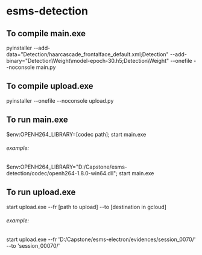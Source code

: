 # esms-detection
## To compile main.exe
pyinstaller --add-data="Detection/haarcascade_frontalface_default.xml;Detection" --add-binary="Detection\Weight\model-epoch-30.h5;Detection\Weight" --onefile --noconsole main.py
## To compile upload.exe
pyinstaller --onefile --noconsole upload.py
## To run main.exe
$env:OPENH264_LIBRARY=[codec path]; start main.exe  
###### example:  
$env:OPENH264_LIBRARY="D:/Capstone/esms-detection/codec/openh264-1.8.0-win64.dll"; start main.exe
## To run upload.exe
start upload.exe --fr [path to upload] --to [destination in gcloud]  
###### example:  
start upload.exe --fr 'D:/Capstone/esms-electron/evidences/session_0070/' --to 'session_00070/'
